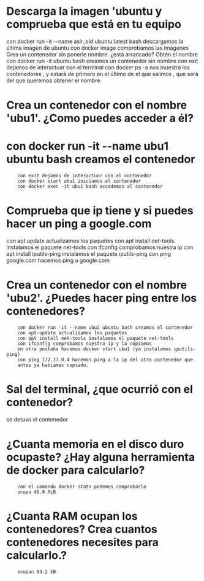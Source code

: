 # Descarga la imagen 'ubuntu y comprueba que está en tu equipo
con docker run -it --name asir_old ubuntu:latest bash descargamos la última imagen de ubuntu 
 con docker image comprobamos las imágenes
Crea un contenedor sin ponerle nombre. ¿está arrancado? Obtén el nombre
con docker run -it ubuntu bash creamos un contenedor sin nombre
con exit dejamos de interactuar con el terminal
con docker ps -a nos muestra los contenedores , y estará de primero en el último de el que salimos , que será del que queremos obtener el nombre.

# Crea un contenedor con el nombre 'ubu1'. ¿Como puedes acceder a él?
# con docker run -it --name ubu1 ubuntu bash creamos el contenedor
		con exit dejamos de interactuar con el contenedor
		con docker start ubu1 iniciamos el contenedor
		con docker exec -it ubu1 bash accedemos al contenedor
# Comprueba que ip tiene y si puedes hacer un ping a google.com
con apt update actualizamos los paquetes
con apt install net-tools instalamos el paquete net-tools
con ifconfig comprobamos nuestra ip
con apt install iputils-ping instalamos el paquete iputils-ping
con ping google.com hacemos ping a google.com
# Crea un contenedor con el nombre 'ubu2'. ¿Puedes hacer ping entre los contenedores?
		con docker run -it --name ubu2 ubuntu bash creamos el contenedor
		con apt-update actualizamos los paquetes
		con apt install net-tools instalamos el paquete net-tools
		con ifconfig comprobamos nuestra ip y la copiamos
		en otra pestaña hacemos docker start ubu1 (ya instalamos iputils-ping)
        con ping 172.17.0.4 hacemos ping a la ip del otro contenedor que 
        antes ya habiamos copiado.
		
# Sal del terminal, ¿que ocurrió con el contenedor?
 se detuvo el contenedor
# ¿Cuanta memoria en el disco duro ocupaste? ¿Hay alguna herramienta de docker para calcularlo?
		con el comando docker stats podemos comprobarlo
		ocupa 46.9 MiB
# ¿Cuanta RAM ocupan los contenedores? Crea cuantos contenedores necesites para calcularlo.?
		
		ocupan 53.2 kB


